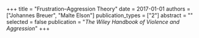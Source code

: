 +++
title = "Frustration–Aggression Theory"
date = 2017-01-01
authors = ["Johannes Breuer", "Malte Elson"]
publication_types = ["2"]
abstract = ""
selected = false
publication = "*The Wiley Handbook of Violence and Aggression*"
+++


